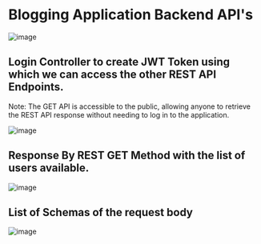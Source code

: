 # Blogging Application Backend API's
![image](https://github.com/nithish071/blogging-application-backend/assets/90445187/f415666b-a0ea-496a-b7ce-dd2fad322fc9)
## Login Controller to create JWT Token using which we can access the other REST API Endpoints.
Note: The GET API is accessible to the public, allowing anyone to retrieve the REST API response without needing to log in to the application.

![image](https://github.com/nithish071/blogging-application-backend/assets/90445187/a4fd5c90-8aa2-4fcf-b9df-1126197f253d)

## Response By REST GET Method with the list of users available.
![image](https://github.com/nithish071/blogging-application-backend/assets/90445187/c10913a0-2c0b-487b-8fc4-108be2fdfd11)

## List of Schemas of the request body
![image](https://github.com/nithish071/blogging-application-backend/assets/90445187/ffc50799-2901-4e6e-89a2-92a7e08d6821)

